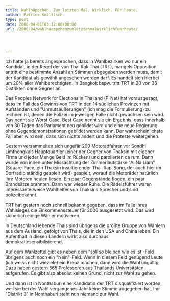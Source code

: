 ```yaml
---
title: Wahlhäppchen. Zum letzten Mal. Wirklich. Für heute.
author: Patrick Kollitsch
type: post
date: 2006-04-01T03:12:00+00:00
url: /2006/04/wahlhaeppchenzumletztenmalwirklichfuerheute/




---
```

Ich hatte ja bereits angesprochen, dass in Wahlbezirken wo nur ein Kandidat, in der Regel der von Thai Rak Thai (TRT), mangels Opposition antritt eine bestimmte Anzahl an Stimmen abgegeben werden muss, damit der Kandidat als gew&auml;hlt angesehen werden darf. Es handelt sich hierbei um 20% aller Wahlberechtigten. In Bangkok bspw. tritt TRT in 20 von 36 Distrikten ohne Gegner an. 

Das Peoples Network for Elections in Thailand (P-Net) hat vorausgesagt, dass im Fall des Gewinns von TRT in den 14 s&uuml;dlichen Provinzen mit Aufst&auml;nden und "Unmuts&auml;u&szlig;erungen" (ich mag die Formulierung) zu rechnen ist, denen die Polizei im jeweligen Falle nicht gewachsen sein wird. Das nennt sie Worst Case. Best Case nennt sie ein Ergebnis, dass innerhalb von 30 Tagen das Parlament neu gebildet wird und eine neue Regierung ohne Gegendemonstrationen gebildet werden kann. Der wahrscheinlichste Fall aber wird sein, dass sich nichts &auml;ndert und die Proteste weitergehen.

Gestern versammelten sich ungef&auml;r 200 Motoradfahrer vor Sondhi Limthongkuls Hauptquartier (einer der Gegner von Thaksin mit eigener Firma und jeder Menge Geld im R&uuml;cken) und parolierten da rum. Dann wurde von innen unter Missachtung der Zimmerlautst&auml;rke "Ai Na Liam" (Square-Face, ein Thaksin insultierender Thai-Rap-Song, der auch hier im Dorfradio st&auml;ndig gespielt wird) gespielt, worauf die Motor&auml;der nat&uuml;rlich ihre Motoren heulen liesen. Ein paar Gegenst&auml;nde flogen, ein paar Brands&auml;tze brannten. Dann war wieder Ruhe. Die R&auml;delsf&uuml;hrer waren interessanterweise Wahlhelfer von Thaksins Sprecher und sind polizeibekannt.

TRT hat gestern noch schnell bekannt gegeben, dass im Falle ihres Wahlsieges die Einkommenssteuer f&uuml;r 2006 ausgesetzt wird. Das wird sicherlich einige W&auml;hler motivieren.

In Deutschland lebende Thais sind &uuml;brigens die gr&ouml;&szlig;te Gruppe von W&auml;hlern aus dem Ausland, gefolgt von Thais, die in den USA und China leben. Ein Aufenthalt in diesen L&auml;ndern wirkt also durchaus demokratiesensibilisierend.

Auf dem Wahlzettel gibt es neben dem "soll so bleiben wie es ist'-Feld &uuml;brigens auch noch ein "Nein"-Feld. Wenn in diesem Feld gen&uuml;gend Leute (ich weiss nicht wieviele) ein Kreuz machen, dann wird die Wahl ung&uuml;ltig. Dazu haben gestern 565 Professoren aus Thailands Universit&auml;ten aufgerufen. Es gibt also absolut keinen Grund, nicht zur Wahl zu gehen.

Und dann ist in Nonthaburi eine Kandidatin der TRT disqualifiziert worden, weil sie bei der Wahl vergangenes Jahr keine Stimme abgegeben hat. Imr "Distrikt 3" in Nonthaburi steht nun niemand zur Wahl.